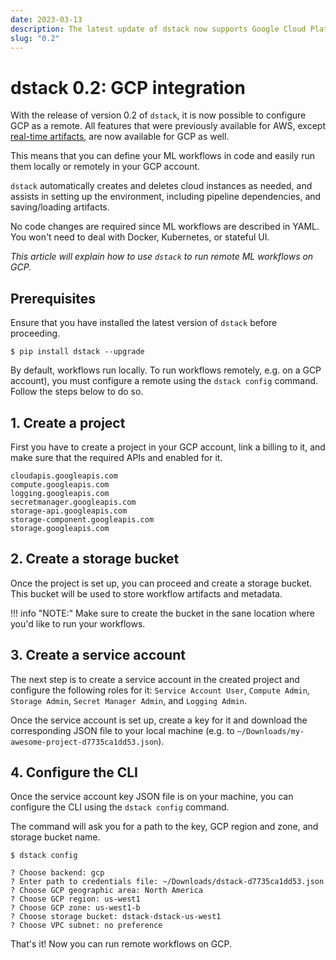 ```yaml
---
date: 2023-03-13
description: The latest update of dstack now supports Google Cloud Platform (GCP).
slug: "0.2"
---
```


# dstack 0.2: GCP integration

With the release of version 0.2 of `dstack`, it is now possible to configure GCP as a remote. All features that were
previously available for AWS,
except [real-time artifacts](https://docs.dstack.ai/usage/artifacts/#real-time-artifacts), are now available for GCP as
well.

<!-- more -->

This means that you can define your ML workflows in code and easily run them locally or remotely in your GCP account.

`dstack` automatically creates and deletes cloud instances as needed, and assists in setting up the environment, including
pipeline dependencies, and saving/loading artifacts. 

No code changes are required since ML workflows are described in YAML. You won't need to deal with Docker, Kubernetes,
or stateful UI.

_This article will explain how to use `dstack` to run remote ML workflows on GCP._

## Prerequisites

Ensure that you have installed the latest version of `dstack` before proceeding.

<div class="termy">

```shell
$ pip install dstack --upgrade
```

</div>

By default, workflows run locally. To run workflows remotely, e.g. on a GCP account), you must configure a
remote using the `dstack config` command. Follow the steps below to do so.

## 1. Create a project

First you have to create a project in your GCP account, link a billing to it, and make sure that the required APIs and enabled for it.

```
cloudapis.googleapis.com
compute.googleapis.com 
logging.googleapis.com
secretmanager.googleapis.com
storage-api.googleapis.com
storage-component.googleapis.com 
storage.googleapis.com 
```

## 2. Create a storage bucket

Once the project is set up, you can proceed and create a storage bucket. This bucket
will be used to store workflow artifacts and metadata.

!!! info "NOTE:"
    Make sure to create the bucket in the sane location where you'd like to run your workflows.

## 3. Create a service account

The next step is to create a service account in the created project and configure the
following roles for it: `Service Account User`, `Compute Admin`, `Storage Admin`, `Secret Manager Admin`,
and `Logging Admin`.

Once the service account is set up, create a key for it and download the corresponding JSON file
to your local machine (e.g. to `~/Downloads/my-awesome-project-d7735ca1dd53.json`).

## 4. Configure the CLI

Once the service account key JSON file is on your machine, you can configure the CLI using the `dstack config` command.

The command will ask you for a path to the key, GCP region and zone, and storage bucket name.

<div class="termy">

```shell
$ dstack config

? Choose backend: gcp
? Enter path to credentials file: ~/Downloads/dstack-d7735ca1dd53.json
? Choose GCP geographic area: North America
? Choose GCP region: us-west1
? Choose GCP zone: us-west1-b
? Choose storage bucket: dstack-dstack-us-west1
? Choose VPC subnet: no preference
```

</div>

That's it! Now you can run remote workflows on GCP.